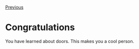 [Previous](.././E0_door_through_door/README.md)

# Congratulations
You have learned about doors. This makes you a cool person.
